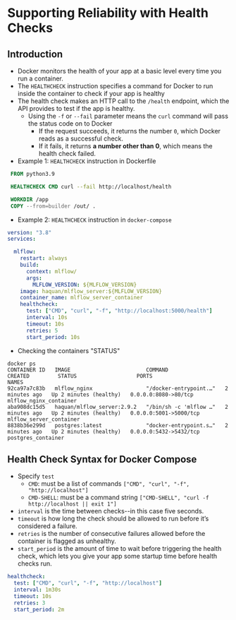 # Supporting Reliability with Health Checks

## Introduction

- Docker monitors the health of your app at a basic level every time you run a container.
- The `HEALTHCHECK` instruction specifies a command for Docker to run inside the container to check if your app is healthy
- The health check makes an HTTP call to the `/health` endpoint, which the API provides to test if the app is healthy.
  - Using the `-f` or `--fail` parameter means the `curl` command will pass the status code on to Docker
    - If the request succeeds, it returns the number `0`, which Docker reads as a successful check.
    - If it fails, it returns **a number other than 0**, which means the health check failed.
- Example 1: `HEALTHCHECK` instruction in Dockerfile

```Dockerfile
 FROM python3.9

 HEALTHCHECK CMD curl --fail http://localhost/health

 WORKDIR /app
 COPY --from=builder /out/ .
```

- Example 2: `HEALTHCHECK` instruction in `docker-compose`

```YAML
version: "3.8"
services:

  mlflow:
    restart: always
    build:
      context: mlflow/
      args:
        MLFLOW_VERSION: ${MLFLOW_VERSION}
    image: haquan/mlflow_server:${MLFLOW_VERSION}
    container_name: mlflow_server_container
    healthcheck:
      test: ["CMD", "curl", "-f", "http://localhost:5000/health"]
      interval: 10s
      timeout: 10s
      retries: 5
      start_period: 10s
```

- Checking the containers "STATUS"

```shell
docker ps
CONTAINER ID   IMAGE                        COMMAND                  CREATED         STATUS                   PORTS                    NAMES
92ca97a7c83b   mlflow_nginx                 "/docker-entrypoint.…"   2 minutes ago   Up 2 minutes (healthy)   0.0.0.0:8080->80/tcp     mlflow_nginx_container
aba908dc15d5   haquan/mlflow_server:2.9.2   "/bin/sh -c 'mlflow …"   2 minutes ago   Up 2 minutes (healthy)   0.0.0.0:5001->5000/tcp   mlflow_server_container
8838b36e299d   postgres:latest              "docker-entrypoint.s…"   2 minutes ago   Up 2 minutes (healthy)   0.0.0.0:5432->5432/tcp   postgres_container
```

## Health Check Syntax for Docker Compose

- Specify `test`
  - `CMD`: must be a list of commands `["CMD", "curl", "-f", "http://localhost"]`
  - `CMD-SHELL`: must be a command string `["CMD-SHELL", "curl -f http://localhost || exit 1"]`
- `interval` is the time between checks--in this case five seconds.
- `timeout` is how long the check should be allowed to run before it’s considered a failure.
- `retries` is the number of consecutive failures allowed before the container is flagged as unhealthy.
- `start_period` is the amount of time to wait before triggering the health check, which lets you give your app some startup time before health checks run.

```YAML
healthcheck:
  test: ["CMD", "curl", "-f", "http://localhost"]
  interval: 1m30s
  timeout: 10s
  retries: 3
  start_period: 2m
```
